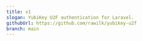 ```yaml
---
title: v1
slogan: YubiKey U2F authentication for Laravel.
githubUrl: https://github.com/rawilk/yubikey-u2f
branch: main
---
```

